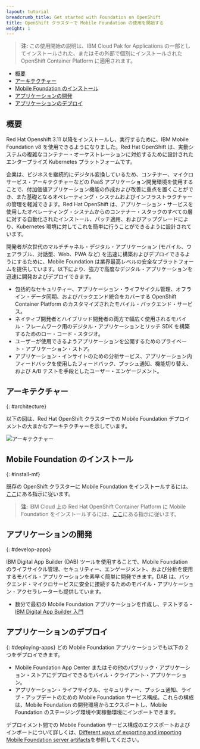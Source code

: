 ```yaml
---
layout: tutorial
breadcrumb_title: Get started with Foundation on OpenShift
title: OpenShift クラスターで Mobile Foundation の使用を開始する
weight: 1
---
```

<!-- NLS_CHARSET=UTF-8 -->


> **注:** この使用開始の説明は、IBM Cloud Pak for Applications の一部としてインストールされた、またはその外部で個別にインストールされた OpenShift Container Platform に適用されます。

* [概要](#introduction)
* [アーキテクチャー](#architecture)
* [Mobile Foundation のインストール](#install-mf)
* [アプリケーションの開発](#develop-apps)
* [アプリケーションのデプロイ](#deploying-apps)

## 概要
Red Hat Openshift 3.11 以降をインストールし、実行するために、IBM Mobile Foundation v8 を使用できるようになりました。Red Hat OpenShift は、実動システムの複雑なコンテナー・オーケストレーションに対処するために設計されたエンタープライズ Kubernetes プラットフォームです。

企業は、ビジネスを継続的にデジタル変換しているため、コンテナー、マイクロサービス・アーキテクチャーなどの PaaS アプリケーション開発環境を使用することで、付加価値アプリケーション機能の作成および改善に重点を置くことができ、また基礎となるオペレーティング・システムおよびインフラストラクチャーの管理を軽減できます。Red Hat OpenShift は、アプリケーション・サービスを使用したオペレーティング・システムからのコンテナー・スタックのすべての層に対する自動化されたインストール、パッチ適用、およびアップグレードにより、Kubernetes 環境に対してこれを簡単に行うことができるように設計されています。

開発者が次世代のマルチチャネル・デジタル・アプリケーション (モバイル、ウェアラブル、対話型、Web、PWA など) を迅速に構築およびデプロイできるようにするために、Mobile Foundation は業界最高レベルの安全なプラットフォームを提供しています。以下により、強力で高度なデジタル・アプリケーションを迅速に開発およびデプロイできます。
* 包括的なセキュリティー、アプリケーション・ライフサイクル管理、オフライン・データ同期、およびバックエンド統合をカバーする OpenShift Container Platform のカスタマイズされたモバイル・バックエンド・サービス。
* ネイティブ開発者とハイブリッド開発者の両方で幅広く使用されるモバイル・フレームワーク用のデジタル・アプリケーションとリッチ SDK を構築するためのロー・コード・スタジオ。
* ユーザーが使用できるようアプリケーションを公開するためのプライベート・アプリケーション・ストア。
* アプリケーション・インサイトのための分析サービス、アプリケーション内フィードバックを使用したフィードバック、プッシュ通知、機能切り替え、および A/B テストを手段としたユーザー・エンゲージメント。

## アーキテクチャー
{: #architecture}

以下の図は、Red Hat OpenShift クラスターでの Mobile Foundation デプロイメントの大まかなアーキテクチャーを示しています。

![アーキテクチャー](../architecture-mobile-services-openshift.png)

## Mobile Foundation のインストール
{: #install-mf}

既存の OpenShift クラスターに Mobile Foundation をインストールするには、[ここ](../mobilefoundation-on-openshift)にある指示に従います。

>**注:** IBM Cloud 上の Red Hat OpenShift Container Platform に Mobile Foundation をインストールするには、[ここ](../deploy-mf-on-ibmcloud-ocp)にある指示に従います。

## アプリケーションの開発
{: #develop-apps}

IBM Digital App Builder (DAB) ツールを使用することで、Mobile Foundation のライフサイクル管理、セキュリティー、エンゲージメント、および分析を使用するモバイル・アプリケーションを素早く簡単に開発できます。DAB は、バックエンド・マイクロサービスに安全に接続するためのモバイル・アプリケーション・アクセラレーターも提供しています。  

* 数分で最初の Mobile Foundation アプリケーションを作成し、テストする - [IBM Digital App Builder 入門](https://github.com/MobileFirst-Platform-Developer-Center/IBMDigitalAppBuilderGettingStarted)

## アプリケーションのデプロイ
{: #deploying-apps}
どの Mobile Foundation アプリケーションでも以下の 2 つをデプロイできます。
* Mobile Foundation App Center またはその他のパブリック・アプリケーション・ストアにデプロイできるモバイル・クライアント・アプリケーション。
* アプリケーション・ライフサイクル、セキュリティー、プッシュ通知、ライブ・アップデートのための Mobile Foundation サービス構成。これらの構成は、Mobile Foundation の開発環境からエクスポートし、Mobile Foundation のステージング環境や実稼働環境にインポートできます。  

デプロイメント間での Mobile Foundation サービス構成のエクスポートおよびインポートについて詳しくは、[Different ways of exporting and importing Mobile Foundation server artifacts](http://mobilefirstplatform.ibmcloud.com/blog/2016/07/25/how-to-replicate-mobilefirst-environment/)を参照してください。
